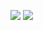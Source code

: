![](https://github-readme-streak-stats.herokuapp.com/?user=CarmineC93&theme=dracula&hide_border=true)
![](https://github-readme-stats.vercel.app/api/top-langs/?username=CarmineC93&theme=dracula&hide_border=true&include_all_commits=true&count_private=true)


<!-- Proudly created with GPRM ( https://gprm.itsvg.in ) -->
